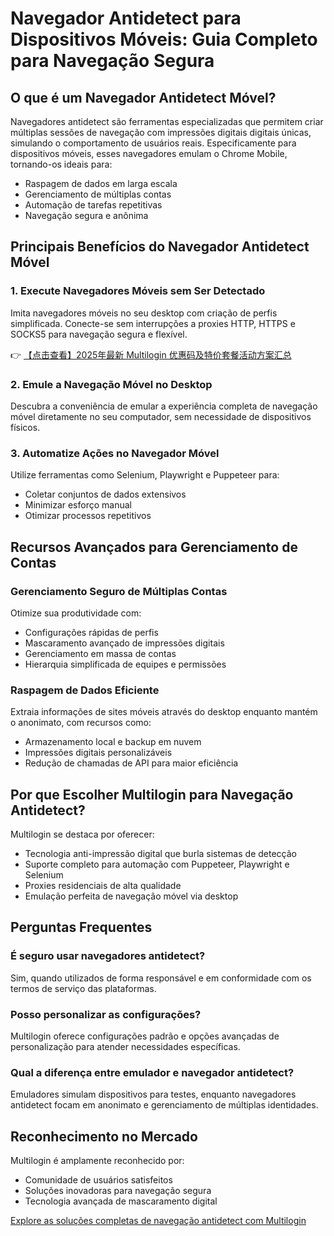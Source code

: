 # Navegador Antidetect para Dispositivos Móveis: Guia Completo para Navegação Segura

## O que é um Navegador Antidetect Móvel?

Navegadores antidetect são ferramentas especializadas que permitem criar múltiplas sessões de navegação com impressões digitais digitais únicas, simulando o comportamento de usuários reais. Especificamente para dispositivos móveis, esses navegadores emulam o Chrome Mobile, tornando-os ideais para:

- Raspagem de dados em larga escala
- Gerenciamento de múltiplas contas
- Automação de tarefas repetitivas
- Navegação segura e anônima

## Principais Benefícios do Navegador Antidetect Móvel

### 1. Execute Navegadores Móveis sem Ser Detectado
Imita navegadores móveis no seu desktop com criação de perfis simplificada. Conecte-se sem interrupções a proxies HTTP, HTTPS e SOCKS5 para navegação segura e flexível.

👉 [【点击查看】2025年最新 Multilogin 优惠码及特价套餐活动方案汇总](https://bit.ly/multIlogin)

### 2. Emule a Navegação Móvel no Desktop
Descubra a conveniência de emular a experiência completa de navegação móvel diretamente no seu computador, sem necessidade de dispositivos físicos.

### 3. Automatize Ações no Navegador Móvel
Utilize ferramentas como Selenium, Playwright e Puppeteer para:
- Coletar conjuntos de dados extensivos
- Minimizar esforço manual
- Otimizar processos repetitivos

## Recursos Avançados para Gerenciamento de Contas

### Gerenciamento Seguro de Múltiplas Contas
Otimize sua produtividade com:
- Configurações rápidas de perfis
- Mascaramento avançado de impressões digitais
- Gerenciamento em massa de contas
- Hierarquia simplificada de equipes e permissões

### Raspagem de Dados Eficiente
Extraia informações de sites móveis através do desktop enquanto mantém o anonimato, com recursos como:
- Armazenamento local e backup em nuvem
- Impressões digitais personalizáveis
- Redução de chamadas de API para maior eficiência

## Por que Escolher Multilogin para Navegação Antidetect?

Multilogin se destaca por oferecer:

- Tecnologia anti-impressão digital que burla sistemas de detecção
- Suporte completo para automação com Puppeteer, Playwright e Selenium
- Proxies residenciais de alta qualidade
- Emulação perfeita de navegação móvel via desktop

## Perguntas Frequentes

### É seguro usar navegadores antidetect?
Sim, quando utilizados de forma responsável e em conformidade com os termos de serviço das plataformas.

### Posso personalizar as configurações?
Multilogin oferece configurações padrão e opções avançadas de personalização para atender necessidades específicas.

### Qual a diferença entre emulador e navegador antidetect?
Emuladores simulam dispositivos para testes, enquanto navegadores antidetect focam em anonimato e gerenciamento de múltiplas identidades.

## Reconhecimento no Mercado

Multilogin é amplamente reconhecido por:
- Comunidade de usuários satisfeitos
- Soluções inovadoras para navegação segura
- Tecnologia avançada de mascaramento digital

[Explore as soluções completas de navegação antidetect com Multilogin](https://bit.ly/multIlogin)